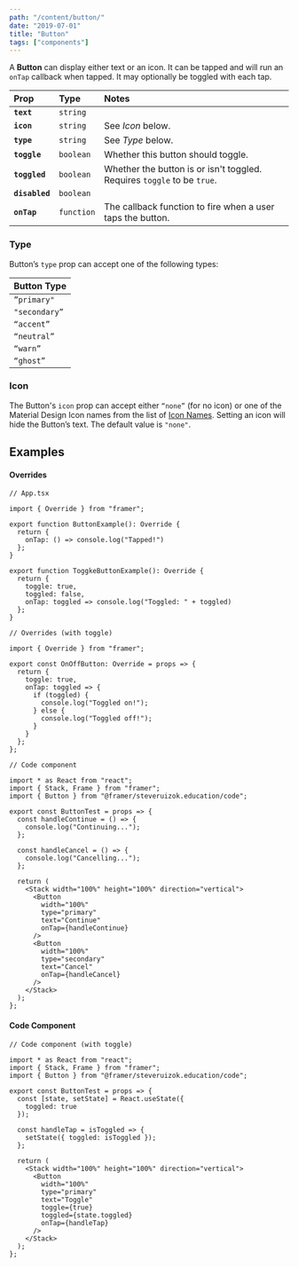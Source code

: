 ```yaml
---
path: "/content/button/"
date: "2019-07-01"
title: "Button"
tags: ["components"]
---
```


A **Button** can display either text or an icon. It can be tapped and will run
an `onTap` callback when tapped. It may optionally be toggled with each tap.

| Prop           | Type       | Notes                                                                   |
| :------------- | :--------- | :---------------------------------------------------------------------- |
| **`text`**     | `string`   |                                                                         |
| **`icon`**     | `string`   | See _Icon_ below.                                                       |
| **`type`**     | `string`   | See _Type_ below.                                                       |
| **`toggle`**   | `boolean`  | Whether this button should toggle.                                      |
| **`toggled`**  | `boolean`  | Whether the button is or isn't toggled. Requires `toggle` to be `true`. |
| **`disabled`** | `boolean`  |                                                                         |
| **`onTap`**    | `function` | The callback function to fire when a user taps the button.              |

### Type

Button’s `type` prop can accept one of the following types:

| Button Type   |
| ------------- |
| `”primary"`   |
| `"secondary”` |
| `“accent”`    |
| `“neutral”`   |
| `“warn”`      |
| `“ghost”`     |

### Icon

The Button's `icon` prop can accept either `“none”` (for no icon) or one of the
Material Design Icon names from the list of
[Icon Names](https://framer-learn-docs.netlify.com/content/IconNames/). Setting
an icon will hide the Button’s text. The default value is `"none"`.

## Examples

#### Overrides

```tsx
// App.tsx

import { Override } from "framer";

export function ButtonExample(): Override {
  return {
    onTap: () => console.log("Tapped!")
  };
}

export function ToggkeButtonExample(): Override {
  return {
    toggle: true,
    toggled: false,
    onTap: toggled => console.log("Toggled: " + toggled)
  };
}
```

```tsx
// Overrides (with toggle)

import { Override } from "framer";

export const OnOffButton: Override = props => {
  return {
    toggle: true,
    onTap: toggled => {
      if (toggled) {
        console.log("Toggled on!");
      } else {
        console.log("Toggled off!");
      }
    }
  };
};
```

```tsx
// Code component

import * as React from "react";
import { Stack, Frame } from "framer";
import { Button } from "@framer/steveruizok.education/code";

export const ButtonTest = props => {
  const handleContinue = () => {
    console.log("Continuing...");
  };

  const handleCancel = () => {
    console.log("Cancelling...");
  };

  return (
    <Stack width="100%" height="100%" direction="vertical">
      <Button
        width="100%"
        type="primary"
        text="Continue"
        onTap={handleContinue}
      />
      <Button
        width="100%"
        type="secondary"
        text="Cancel"
        onTap={handleCancel}
      />
    </Stack>
  );
};
```

#### Code Component

```tsx
// Code component (with toggle)

import * as React from "react";
import { Stack, Frame } from "framer";
import { Button } from "@framer/steveruizok.education/code";

export const ButtonTest = props => {
  const [state, setState] = React.useState({
    toggled: true
  });

  const handleTap = isToggled => {
    setState({ toggled: isToggled });
  };

  return (
    <Stack width="100%" height="100%" direction="vertical">
      <Button
        width="100%"
        type="primary"
        text="Toggle"
        toggle={true}
        toggled={state.toggled}
        onTap={handleTap}
      />
    </Stack>
  );
};
```
